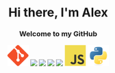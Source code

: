 <h1 align="center">Hi there, I'm Alex</a>
<h3 align="center">Welcome to my GitHub</h3

    
<div>
  <p align='center'>
    <img src="https://github.com/devicons/devicon/blob/master/icons/git/git-original.svg" width="50px"/>
  <img src="https://user-images.githubusercontent.com/99370940/160435038-7f0a69f0-f4aa-49f9-a8eb-86198977e167.png" width="50px"/>
  <img src="http://testbase.ru/wp-content/uploads/2014/12/1419215452_Checklist-64.png" width="50px"/>
  <img src="https://user-images.githubusercontent.com/89486551/143319757-0bbd31ce-7860-447a-9571-504653849d0b.png" width="50px"/>
  <img src ="https://external-content.duckduckgo.com/iu/?u=https%3A%2F%2Fuxwing.com%2Fwp-content%2Fthemes%2Fuxwing%2Fdownload%2F10-brands-and-social-media%2Fchromium.png&f=1&nofb=1" width='50px'>
  <img src ="https://raw.githubusercontent.com/devicons/devicon/1119b9f84c0290e0f0b38982099a2bd027a48bf1/icons/javascript/javascript-original.svg" width='50px'>
  <img src ="https://github.com/devicons/devicon/blob/master/icons/python/python-original.svg" width='50px'>
     </p>
  </div> 
